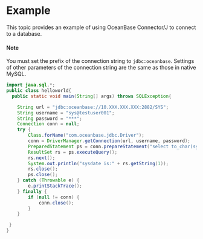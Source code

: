 # Example

This topic provides an example of using OceanBase Connector/J to connect to a database. 

<main id="notice" type='explain'>
    <h4>Note</h4>
    <p>You must set the prefix of the connection string to <code>jdbc:oceanbase</code>. Settings of other parameters of the connection string are the same as those in native MySQL. </p>
</main>



```java
import java.sql.*;
public class helloworld{
  public static void main(String[] args) throws SQLException{

    String url = "jdbc:oceanbase://10.XXX.XXX.XXX:2882/SYS";
    String username = "sys@testuser001";
    String password = "***";    
    Connection conn = null;
    try {
        Class.forName("com.oceanbase.jdbc.Driver");
        conn = DriverManager.getConnection(url, username, password);
        PreparedStatement ps = conn.prepareStatement("select to_char(sysdate,'yyyy-MM-dd HH24:mi:ss') from dual;");
        ResultSet rs = ps.executeQuery();
        rs.next();
        System.out.println("sysdate is:" + rs.getString(1));
        rs.close();
        ps.close();
    } catch (Throwable e) {
        e.printStackTrace();
    } finally {
        if (null != conn) {
            conn.close();
        }
    }

 }
}
```



